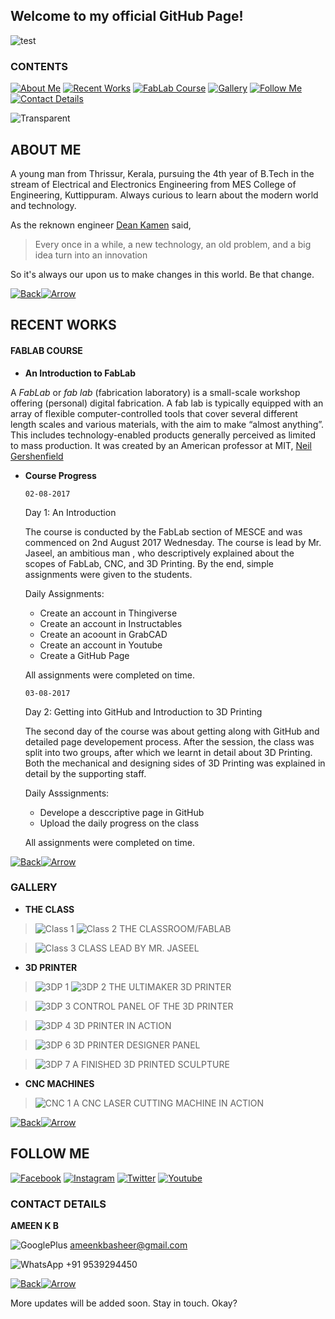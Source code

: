## Welcome to my official GitHub Page!

![test](https://octodex.github.com/images/daftpunktocat-thomas.gif)
### CONTENTS

[![About Me](https://cdn2.iconfinder.com/data/icons/circle-icons-1/64/profle-128.png)](https://ameenkb.github.io/#about-me)
[![Recent Works](https://cdn2.iconfinder.com/data/icons/circle-icons-1/64/calendar-128.png)](https://ameenkb.github.io/#recent-works)
[![FabLab Course](https://cdn2.iconfinder.com/data/icons/circle-icons-1/64/dev-128.png)](https://ameenkb.github.io/#fablab-course)
[![Gallery](https://cdn2.iconfinder.com/data/icons/circle-icons-1/64/polaroidcamera-128.png)](https://ameenkb.github.io/#gallery)
[![Follow Me](https://cdn2.iconfinder.com/data/icons/circle-icons-1/64/shoeprints-128.png)](https://ameenkb.github.io/#follow-me)
[![Contact Details](https://cdn2.iconfinder.com/data/icons/circle-icons-1/64/phone-128.png)](https://ameenkb.github.io/#contact-details)

![Transparent](https://www.transparenttextures.com/patterns/asfalt-light.png)

## ABOUT ME
A young man from Thrissur, Kerala, pursuing the 4th year of B.Tech in the stream of Electrical and Electronics Engineering from MES College of Engineering, Kuttippuram. Always curious to learn about the modern world and technology.

As the reknown engineer [Dean Kamen](https://en.wikipedia.org/wiki/Dean_Kamen) said, 
> Every once in a while, a new technology, an old problem, and a big idea turn into an innovation

So it's always our upon us to make changes in this world. Be that change. 

[![Back](https://cdn4.iconfinder.com/data/icons/mayssam/512/menu-24.png)![Arrow](https://cdn4.iconfinder.com/data/icons/mayssam/512/arrow_top-24.png)](https://ameenkb.github.io/#contents)

## RECENT WORKS
#### FABLAB COURSE
* **An Introduction to FabLab**

A *FabLab* or *fab lab* (fabrication laboratory) is a small-scale workshop offering (personal) digital fabrication. A fab lab is typically equipped with an array of flexible computer-controlled tools that cover several different length scales and various materials, with the aim to make “almost anything”. This includes technology-enabled products generally perceived as limited to mass production. It was created by an American professor at MIT, [Neil Gershenfield](https://en.wikipedia.org/wiki/Neil_Gershenfeld)

* **Course Progress**
  
  `02-08-2017`
  
  Day 1: An Introduction
  
  The course is conducted by the FabLab section of MESCE and was commenced on 2nd August 2017 Wednesday. The course is lead by Mr. Jaseel, an ambitious man , who descriptively explained about the scopes of FabLab, CNC, and 3D Printing. By the end, simple assignments were given to the students.
  
  Daily Assignments:
  - Create an account in Thingiverse
  - Create an account in Instructables
  - Create an acoount in GrabCAD
  - Create an account in Youtube
  - Create a GitHub Page
  
  All assignments were completed on time.
  
  `03-08-2017`
  
  Day 2: Getting into GitHub and Introduction to 3D Printing
  
  The second day of the course was about getting along with GitHub and detailed page developement process. After the session, the class was split into two groups, after which we learnt in detail about 3D Printing. Both the mechanical and designing sides of 3D Printing was explained in detail by the supporting staff. 
  
  Daily Asssignments:
  - Develope a desccriptive page in GitHub
  - Upload the daily progress on the class
  
  All assignments were completed on time.
  
 [![Back](https://cdn4.iconfinder.com/data/icons/mayssam/512/menu-24.png)![Arrow](https://cdn4.iconfinder.com/data/icons/mayssam/512/arrow_top-24.png)](https://ameenkb.github.io/#contents)
  
### GALLERY

- **THE CLASS**

>![Class 1](https://raw.githubusercontent.com/ameenkb/ameenkb.github.io/master/Images/Class%2001.jpg)
>![Class 2](https://raw.githubusercontent.com/ameenkb/ameenkb.github.io/master/Images/Class%2003.jpg)
THE CLASSROOM/FABLAB

> ![Class 3](https://raw.githubusercontent.com/ameenkb/ameenkb.github.io/master/Images/Lecture%2001.jpg)
CLASS LEAD BY MR. JASEEL

- **3D PRINTER**

> ![3DP 1](https://raw.githubusercontent.com/ameenkb/ameenkb.github.io/master/Images/3D%20Printer%2004.jpg)
> ![3DP 2](https://raw.githubusercontent.com/ameenkb/ameenkb.github.io/master/Images/3D%20Printer%2001.jpg)
THE ULTIMAKER 3D PRINTER

> ![3DP 3](https://raw.githubusercontent.com/ameenkb/ameenkb.github.io/master/Images/3D%20Printer%2003.jpg)
CONTROL PANEL OF THE 3D PRINTER

> ![3DP 4](https://raw.githubusercontent.com/ameenkb/ameenkb.github.io/master/Images/3D%20Printing%2001.jpg)
3D PRINTER IN ACTION

> ![3DP 6](https://raw.githubusercontent.com/ameenkb/ameenkb.github.io/master/Images/Designing%2001.jpg)
3D PRINTER DESIGNER PANEL

> ![3DP 7](https://raw.githubusercontent.com/ameenkb/ameenkb.github.io/master/Images/Sculpture%2001.jpg)
A FINISHED 3D PRINTED SCULPTURE

- **CNC MACHINES**

>![CNC 1](https://raw.githubusercontent.com/ameenkb/ameenkb.github.io/master/Images/Laser%20Cutter%2001.jpg)
A CNC LASER CUTTING MACHINE IN ACTION

[![Back](https://cdn4.iconfinder.com/data/icons/mayssam/512/menu-24.png)![Arrow](https://cdn4.iconfinder.com/data/icons/mayssam/512/arrow_top-24.png)](https://ameenkb.github.io/#contents)

## FOLLOW ME
[![Facebook](https://cdn1.iconfinder.com/data/icons/lumin-social-media-icons/512/Facebook-64.png)](https://www.facebook.com/amein.truztme)
[![Instagram](https://cdn1.iconfinder.com/data/icons/lumin-social-media-icons/512/Instagram-64.png)](https://www.instagram.com/ameintruztmi)
[![Twitter](https://cdn1.iconfinder.com/data/icons/lumin-social-media-icons/512/Twitter-64.png)](https://twitter.com/AmeinTruztme)
[![Youtube](https://cdn1.iconfinder.com/data/icons/lumin-social-media-icons/512/youtube-64.png)](https://www.youtube.com/channel/UCh27FNyx4hxOgZCwAtZgn8g?view_as=subscriber)

### CONTACT DETAILS

**AMEEN K B**

![GooglePlus](https://cdn0.iconfinder.com/data/icons/most-usable-logos/120/google-24.png) ameenkbasheer@gmail.com

![WhatsApp](https://cdn0.iconfinder.com/data/icons/most-usable-logos/120/Whats_App-24.png) +91 9539294450

[![Back](https://cdn4.iconfinder.com/data/icons/mayssam/512/menu-24.png)![Arrow](https://cdn4.iconfinder.com/data/icons/mayssam/512/arrow_top-24.png)](https://ameenkb.github.io/#contents)

More updates will be added soon. Stay in touch.
Okay?
